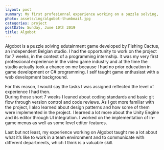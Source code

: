 ```yaml
---
layout: post
summary: My first profesionnal experience working on a puzzle solving, edutainment project. 
photo: assets/img/algobot-thumbnail.jpg
categories: project
postDate: Sunday, June 10th 2019
title: Algobot
---
```

Algobot is a puzzle solving edutainment game developed by Fishing Cactus, an independent Belgian studio. 
I had the opportunity to work on the project for 7 weeks, in the context of a programming internship. 
It was my very first professional experience in the video game industry and at the time the studio actually took a chance on me because I had no prior education in game development or C# programming. I self taught game enthusiast with a web development background. 

For this reason, I would say the tasks I was assigned reflected the level of experience I had then.  
During those short 7 weeks I leaned about coding standards and basic git flow through version control and code reviews. As I got more familiar with the project, I also learned about design patterns and how some of them were implemented in the project. I learned a lot more about the Unity Engine and its editor through UI integration. I worked on the implementation of in-game menus as well as some level editor features. 

Last but not least, my experience working on Algobot taught me a lot about what it’s like to work in a team environment and to communicate with different departments, which I think is a valuable skill. 